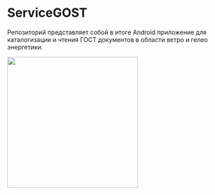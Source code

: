 # ServiceGOST
Репозиторий представляет собой в итоге Android приложение для каталогизации и чтения ГОСТ документов в области ветро и гелео энергетики.

<img src="samples\demo.gif" width="300px"/>
